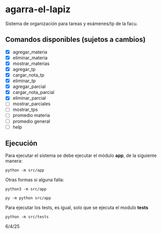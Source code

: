 # agarra-el-lapiz
Sistema de organización para tareas y exámenes/tp de la facu.

## Comandos disponibles (sujetos a cambios)

- [x] agregar_materia  
- [x] eliminar_materia  
- [x] mostrar_materias  
- [x] agregar_tp  
- [x] cargar_nota_tp  
- [x] eliminar_tp  
- [x] agregar_parcial  
- [x] cargar_nota_parcial  
- [x] eliminar_parcial  
- [ ] mostrar_parciales  
- [ ] mostrar_tps  
- [ ] promedio materia  
- [ ] promedio general  
- [ ] help

## Ejecución

Para ejecutar el sistema se debe ejecutar el módulo **app**, de la siguiente manera:

```
python -m src/app
```

Otras formas si alguna falla:

```
python3 -m src/app
```

```
py -m python src/app
```

Para ejecutar los tests, es igual, solo que se ejecuta el modulo **tests**

```
python -m src/tests
```

6/4/25
